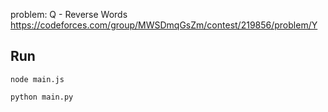problem: 
Q - Reverse Words	
https://codeforces.com/group/MWSDmqGsZm/contest/219856/problem/Y

## Run

```
node main.js
```

```
python main.py
```
